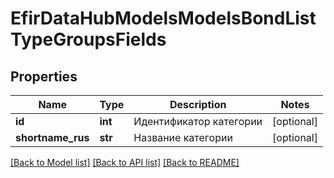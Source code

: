 # EfirDataHubModelsModelsBondListTypeGroupsFields

## Properties
Name | Type | Description | Notes
------------ | ------------- | ------------- | -------------
**id** | **int** | Идентификатор категории | [optional] 
**shortname_rus** | **str** | Название категории | [optional] 

[[Back to Model list]](../README.md#documentation-for-models) [[Back to API list]](../README.md#documentation-for-api-endpoints) [[Back to README]](../README.md)

